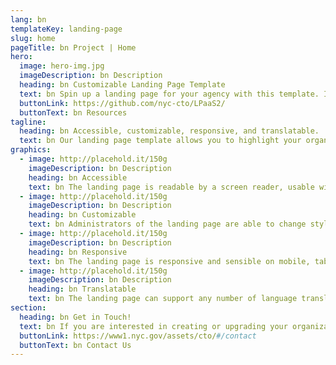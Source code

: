 ```yaml
---
lang: bn
templateKey: landing-page
slug: home
pageTitle: bn Project | Home
hero:
  image: hero-img.jpg
  imageDescription: bn Description
  heading: bn Customizable Landing Page Template 
  text: bn Spin up a landing page for your agency with this template. It includes all of the resources that you need to have a secure, appealing, and sustainable landing page.
  buttonLink: https://github.com/nyc-cto/LPaaS2/
  buttonText: bn Resources
tagline:
  heading: bn Accessible, customizable, responsive, and translatable.
  text: bn Our landing page template allows you to highlight your organization or agency by making it convenient to spin up a landing page of your own. Agencies can edit the template to include useful content and customize it to highlight your work. The landing page template has key accessibility features, including readability by a screen reader, and the content can be translated into different languages. The page is also responsive on mobile, tablet, and desktop platforms.
graphics:
  - image: http://placehold.it/150g
    imageDescription: bn Description
    heading: bn Accessible
    text: bn The landing page is readable by a screen reader, usable with a keyboard, and has been tested for several additional accessibility features.
  - image: http://placehold.it/150g
    imageDescription: bn Description
    heading: bn Customizable
    text: bn Administrators of the landing page are able to change styling and theming features on the page, as well as edit any necessary content. 
  - image: http://placehold.it/150g
    imageDescription: bn Description
    heading: bn Responsive
    text: bn The landing page is responsive and sensible on mobile, tablet, and desktop platforms. 
  - image: http://placehold.it/150g
    imageDescription: bn Description
    heading: bn Translatable
    text: bn The landing page can support any number of language translations, including right-to-left languages. 
section:
  heading: bn Get in Touch!
  text: bn If you are interested in creating or upgrading your organization’s landing page, this landing page template is a great start. For information on how to get started, feel free to contact us.
  buttonLink: https://www1.nyc.gov/assets/cto/#/contact
  buttonText: bn Contact Us
---
```

